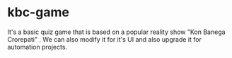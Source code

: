 # kbc-game
It's a basic quiz game that is based on a popular reality show "Kon Banega Crorepati" . We can also modify it for it's UI and also upgrade it for automation projects.
